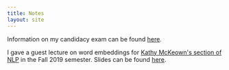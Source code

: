 ```yaml
---
title: Notes
layout: site
---
```


Information on my candidacy exam can be found [here](candidacy.html).

I gave a guest lecture on word embeddings for [Kathy McKeown's section of NLP](http://www.cs.columbia.edu/~kathy/NLP/2019/) in the Fall 2019 semester. Slides can be found [here](files/embeddings-101.pdf).

<!--The notes below are intended to serve as a reference for useful things whose details I may later forget. They should be easier to access here than in the unknown depths of my bookshelf towards which all my physical papers tend to float after a while.

These notes are not guaranteed to be complete or mistake-free. Read at your own peril.

[STILL UNDER CONSTRUCTION, SORRY]-->